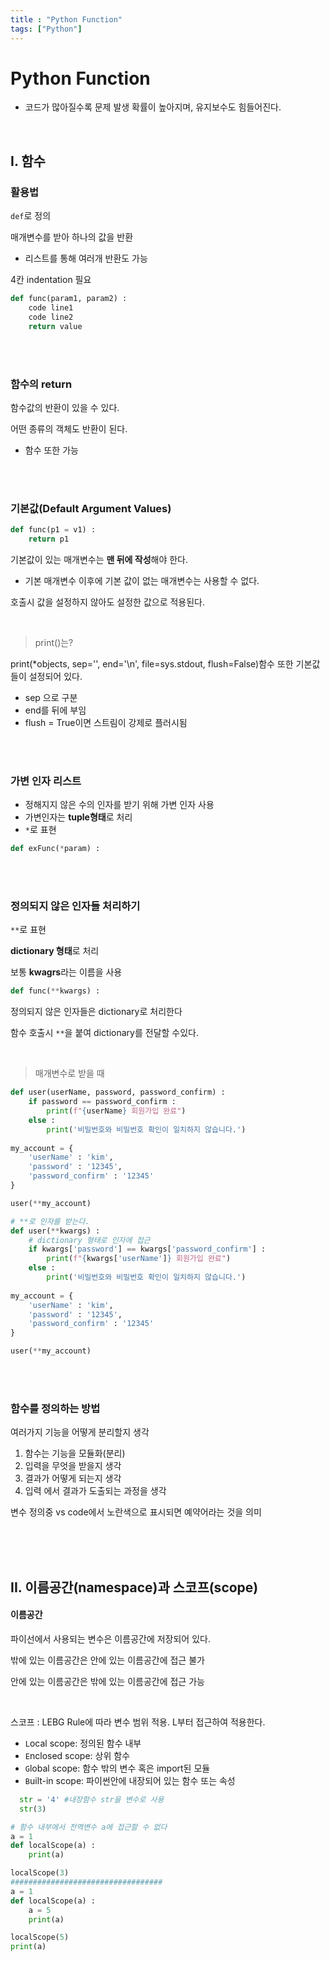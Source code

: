 ```yaml
---
title : "Python Function"
tags: ["Python"]
---
```


# Python Function

- 코드가 많아질수록 문제 발생 확률이 높아지며, 유지보수도 힘들어진다.

<br>

## I. 함수

### 활용법

`def`로 정의

매개변수를 받아 하나의 값을 반환

- 리스트를 통해 여러개 반환도 가능

4칸 indentation 필요

```python
def func(param1, param2) :
    code line1
    code line2
    return value
```

<br>

<br>

### 함수의 return

함수값의 반환이 있을 수 있다.

어떤 종류의 객체도 반환이 된다.

- 함수 또한 가능

<br>

<br>

### 기본값(Default Argument Values)

```python
def func(p1 = v1) :
    return p1
```

기본값이 있는 매개변수는 **맨 뒤에 작성**해야 한다.

- 기본 매개변수 이후에 기본 값이 없는 매개변수는 사용할 수 없다.

호출시 값을 설정하지 않아도 설정한 값으로 적용된다.

<br>

> print()는?

print(*objects, sep='', end='\n', file=sys.stdout, flush=False)함수 또한 기본값들이 설정되어 있다.

- sep 으로 구분
- end를 뒤에 부임
- flush = True이면 스트림이 강제로 플러시됨

<br>

<br>

### 가변 인자 리스트

- 정해지지 않은 수의 인자를 받기 위해 가변 인자 사용
- 가변인자는 **tuple형태**로 처리
- `*`로 표현

```python
def exFunc(*param) :
```

<br>

<br>

### 정의되지 않은 인자들 처리하기

`**`로 표현

**dictionary 형태**로 처리

보통 **kwagrs**라는 이름을 사용

```python
def func(**kwargs) :
```

정의되지 않은 인자들은 dictionary로 처리한다

함수 호출시  `**`을 붙여 dictionary를 전달할 수있다.

<br>

> 매개변수로 받을 때 

```python
def user(userName, password, password_confirm) :
    if password == password_confirm :
        print(f"{userName} 회원가입 완료")
    else :
        print('비밀번호와 비밀번호 확인이 일치하지 않습니다.')
        
my_account = {
    'userName' : 'kim',
    'password' : '12345',
    'password_confirm' : '12345'
}

user(**my_account)
```

```python
# **로 인자를 받는다.
def user(**kwargs) :
  	# dictionary 형태로 인자에 접근
    if kwargs['password'] == kwargs['password_confirm'] :
        print(f"{kwargs['userName']} 회원가입 완료")
    else :
        print('비밀번호와 비밀번호 확인이 일치하지 않습니다.')
        
my_account = {
    'userName' : 'kim',
    'password' : '12345',
    'password_confirm' : '12345'
}

user(**my_account)
```

<br>

<br>

### 함수를 정의하는 방법

여러가지 기능을 어떻게 분리할지 생각

1. 함수는 기능을 모듈화(분리)
2. 입력을 무엇을 받을지 생각
3. 결과가 어떻게 되는지 생각
4. 입력 에서 결과가 도출되는 과정을 생각

변수 정의중 vs code에서 노란색으로 표시되면 예약어라는 것을 의미

<br>

<br>

<br>

## II. 이름공간(namespace)과 스코프(scope)

#### 이름공간

파이선에서 사용되는 변수은 이름공간에 저장되어 있다.

밖에 있는 이름공간은 안에 있는 이름공간에 접근 불가

안에 있는 이름공간은 밖에 있는 이름공간에 접근 가능

<br>

스코프 : LEBG Rule에 따라 변수 범위 적용. L부터 접근하여 적용한다.

- `L`ocal scope: 정의된 함수 내부
- `E`nclosed scope: 상위 함수
- `G`lobal scope: 함수 밖의 변수 혹은 import된 모듈
- `B`uilt-in scope: 파이썬안에 내장되어 있는 함수 또는 속성

```python
  str = '4' #내장함수 str을 변수로 사용
  str(3)
```

```python
# 함수 내부에서 전역변수 a에 접근할 수 없다
a = 1
def localScope(a) :
    print(a)

localScope(3)
##################################
a = 1
def localScope(a) :
    a = 5
    print(a)

localScope(5)
print(a)
```



